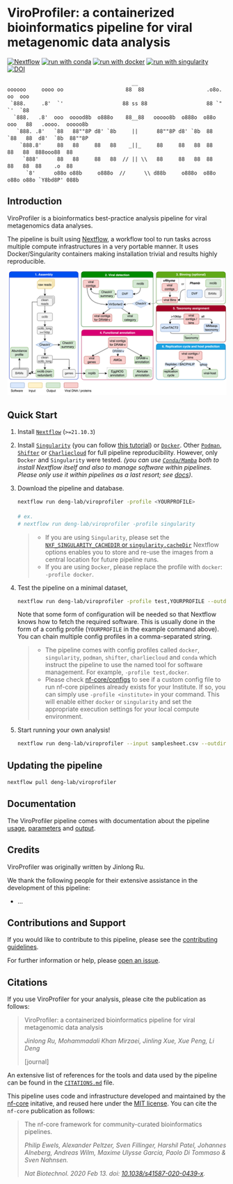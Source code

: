 # ViroProfiler: a containerized bioinformatics pipeline for viral metagenomic data analysis

[![Nextflow](https://img.shields.io/badge/nextflow%20DSL2-%E2%89%A521.10.3-23aa62.svg)](https://www.nextflow.io/)
[![run with conda](http://img.shields.io/badge/run%20with-conda-3EB049?logo=anaconda)](https://docs.conda.io/en/latest/)
[![run with docker](https://img.shields.io/badge/run%20with-docker-0db7ed?logo=docker)](https://www.docker.com/)
[![run with singularity](https://img.shields.io/badge/run%20with-singularity-1d355c.svg)](https://sylabs.io/docs/)
[![DOI](https://zenodo.org/badge/537899739.svg)](https://zenodo.org/badge/latestdoi/537899739)

```
                                        __
oooooo     oooo oo                    88  88                    .o8o.  oo  ooo
 `888.     .8'  `'                   88 ss 88                   88 `"  `'  `88
  `888.   .8'  ooo  ooood8b  o888o    88__88   ooooo8b  o888o  o88o   ooo   88   .oooo.  ooooo8b
   `888. .8'   `88   88""8P d8' `8b     ||      88""8P d8' `8b  88    `88   88  d8'  `8b  88""8P
    `888.8'     88   88     88   88    _||_     88     88   88  88     88   88  888ooo88  88
     `888'      88   88     88   88  // || \\   88     88   88  88     88   88  88    .o  88
      `8'      o88o o88b     o888o  //      \\ d88b     o888o  o88o   o88o o88o `Y8bd8P' 088b

```

## Introduction

ViroProfiler is a bioinformatics best-practice analysis pipeline for viral metagenomics data analyses.

The pipeline is built using [Nextflow](https://www.nextflow.io), a workflow tool to run tasks across multiple compute infrastructures in a very portable manner. It uses Docker/Singularity containers making installation trivial and results highly reproducible.

![viroprofiler workflow](docs/images/viroprofiler.png)

## Quick Start

1. Install [`Nextflow`](https://www.nextflow.io/docs/latest/getstarted.html#installation) (`>=21.10.3`)

2. Install [`Singularity`](https://www.sylabs.io/guides/3.0/user-guide/) (you can follow [this tutorial](https://singularity-tutorial.github.io/01-installation/)) or [`Docker`](https://docs.docker.com/engine/installation/). Other  [`Podman`](https://podman.io/), [`Shifter`](https://nersc.gitlab.io/development/shifter/how-to-use/) or [`Charliecloud`](https://hpc.github.io/charliecloud/) for full pipeline reproducibility. However, only `Docker` and `Singularity` were tested. _(you can use [`Conda/Mamba`](https://mamba.readthedocs.io/en/latest/installation.html) both to install Nextflow itself and also to manage software within pipelines. Please only use it within pipelines as a last resort; see [docs](https://nf-co.re/usage/configuration#basic-configuration-profiles))_.

3. Download the pipeline and database.

   ```bash
   nextflow run deng-lab/viroprofiler -profile <YOURPROFILE>

   # ex.
   # nextflow run deng-lab/viroprofiler -profile singularity
   ```

   > - If you are using `Singularity`, please set the [`NXF_SINGULARITY_CACHEDIR` or `singularity.cacheDir`](https://www.nextflow.io/docs/latest/singularity.html?#singularity-docker-hub) Nextflow options enables you to store and re-use the images from a central location for future pipeline runs.
   > - If you are using `Docker`, please replace the profile with `docker`: `-profile docker`.
   <!-- > - If you are using `conda`, it is highly recommended to use the [`NXF_CONDA_CACHEDIR` or `conda.cacheDir`](https://www.nextflow.io/docs/latest/conda.html) settings to store the environments in a central location for future pipeline runs. -->

4. Test the pipeline on a minimal dataset,

   ```bash
   nextflow run deng-lab/viroprofiler -profile test,YOURPROFILE --outdir <OUTDIR>
   ```

   Note that some form of configuration will be needed so that Nextflow knows how to fetch the required software. This is usually done in the form of a config profile (`YOURPROFILE` in the example command above). You can chain multiple config profiles in a comma-separated string.

   > - The pipeline comes with config profiles called `docker`, `singularity`, `podman`, `shifter`, `charliecloud` and `conda` which instruct the pipeline to use the named tool for software management. For example, `-profile test,docker`.
   > - Please check [nf-core/configs](https://github.com/nf-core/configs#documentation) to see if a custom config file to run nf-core pipelines already exists for your Institute. If so, you can simply use `-profile <institute>` in your command. This will enable either `docker` or `singularity` and set the appropriate execution settings for your local compute environment.

5. Start running your own analysis!

   ```bash
   nextflow run deng-lab/viroprofiler --input samplesheet.csv --outdir output -params-file params.yml -profile <docker/singularity/podman/shifter/charliecloud/conda/institute>
   ```

## Updating the pipeline

   ```bash
   nextflow pull deng-lab/viroprofiler
   ```

## Documentation

The ViroProfiler pipeline comes with documentation about the pipeline [usage](docs/usage.md), [parameters](params.yml) and [output](docs/output.md).

## Credits

ViroProfiler was originally written by Jinlong Ru.

We thank the following people for their extensive assistance in the development of this pipeline:

- ...

## Contributions and Support

If you would like to contribute to this pipeline, please see the [contributing guidelines](.github/CONTRIBUTING.md).

For further information or help, please [open an issue](https://github.com/deng-lab/viroprofiler/issues).

## Citations

If you use  ViroProfiler for your analysis, please cite the publication as follows:

> ViroProfiler: a containerized bioinformatics pipeline for viral metagenomic data analysis
>
> *Jinlong Ru, Mohammadali Khan Mirzaei, Jinling Xue, Xue Peng, Li Deng*
>
> [journal]

An extensive list of references for the tools and data used by the pipeline can be found in the [`CITATIONS.md`](CITATIONS.md) file.

This pipeline uses code and infrastructure developed and maintained by the [nf-core](https://nf-co.re) initative, and reused here under the [MIT license](https://github.com/nf-core/tools/blob/master/LICENSE). You can cite the `nf-core` publication as follows:

> The nf-core framework for community-curated bioinformatics pipelines.
>
> *Philip Ewels, Alexander Peltzer, Sven Fillinger, Harshil Patel, Johannes Alneberg, Andreas Wilm, Maxime Ulysse Garcia, Paolo Di Tommaso & Sven Nahnsen.*
>
> *Nat Biotechnol. 2020 Feb 13. doi: [10.1038/s41587-020-0439-x](https://dx.doi.org/10.1038/s41587-020-0439-x).*
